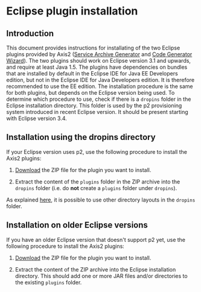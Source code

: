 <!--
  ~ Licensed to the Apache Software Foundation (ASF) under one
  ~ or more contributor license agreements. See the NOTICE file
  ~ distributed with this work for additional information
  ~ regarding copyright ownership. The ASF licenses this file
  ~ to you under the Apache License, Version 2.0 (the
  ~ "License"); you may not use this file except in compliance
  ~ with the License. You may obtain a copy of the License at
  ~
  ~ http://www.apache.org/licenses/LICENSE-2.0
  ~
  ~ Unless required by applicable law or agreed to in writing,
  ~ software distributed under the License is distributed on an
  ~ "AS IS" BASIS, WITHOUT WARRANTIES OR CONDITIONS OF ANY
  ~ KIND, either express or implied. See the License for the
  ~ specific language governing permissions and limitations
  ~ under the License.
  -->

Eclipse plugin installation
===========================

Introduction
------------

This document provides instructions for installating of the two Eclipse plugins provided by Axis2
([Service Archive Generator](servicearchiver-plugin.html) and [Code Generator Wizard](wsdl2java-plugin.html)).
The two plugins should work on Eclipse version 3.1 and upwards, and require at least Java 1.5.
The plugins have dependencies on bundles that are installed by default in the Eclipse IDE for Java EE Developers
edition, but not in the Eclipse IDE for Java Developers edition. It is therefore recommended
to use the EE edition.
The installation procedure is the same for both plugins, but depends on the Eclipse
version being used. To determine which procedure to use, check if there is a
`dropins` folder in the Eclipse installation directory. This folder is used
by the p2 provisioning system introduced in recent Eclipse version. It should be
present starting with Eclipse version 3.4.

Installation using the dropins directory
----------------------------------------

If your Eclipse version uses p2, use the following procedure to install the
Axis2 plugins:

1.  [Download](../../download.html) the ZIP file for the plugin you want to install.

2.  Extract the content of the `plugins` folder in the ZIP archive into the
    `dropins` folder (i.e. do **not** create a `plugins` folder under `dropins`).

As explained [here](http://wiki.eclipse.org/Equinox_p2_Getting_Started#Dropins),
it is possible to use other directory layouts in the `dropins` folder.

Installation on older Eclipse versions
--------------------------------------

If you have an older Eclipse version that doesn't support p2 yet, use the following
procedure to install the Axis2 plugins:

1.  [Download](../../download.html) the ZIP file for the plugin you want to install.

2.  Extract the content of the ZIP archive into the Eclipse installation directory.
    This should add one or more JAR files and/or directories to the existing `plugins`
    folder.
